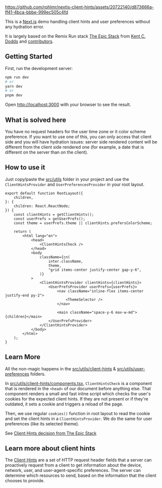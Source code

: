


https://github.com/rphlmr/nextjs-client-hints/assets/20722140/d873666a-ff41-4bca-bbbe-999ec505c4fd



This is a [Next.js](https://nextjs.org/) demo handling client hints and user preferences without any hydration error.

It is largely based on the Remix Run stack [The Epic Stack](https://github.com/epicweb-dev/epic-stack) from <a href="https://kentcdodds.com">Kent C. Dodds</a> and
    <a href="https://github.com/epicweb-dev/epic-stack/graphs/contributors">contributors</a>.

## Getting Started

First, run the development server:

```bash
npm run dev
# or
yarn dev
# or
pnpm dev
```

Open [http://localhost:3000](http://localhost:3000) with your browser to see the result.

## What is solved here

You have no request headers for the user time zone or it color scheme preference.
If you want to use one of this, you can only access that client side and you will have hydration issues: server side rendered content will be different from the client side rendered one (for example, a date that is different on the server than on the client).

## How to use it
Just copy/paste the [src/utils](src/utils) folder in your project and use the `ClientHintsProvider` and `UserPreferencesProvider` in your root layout.

```tsx
export default function RootLayout({
	children,
}: {
	children: React.ReactNode;
}) {
	const clientHints = getClientHints();
	const userPrefs = getUserPrefs();
	const theme = userPrefs.theme || clientHints.prefersColorScheme;

	return (
		<html lang="en">
			<head>
				<ClientHintsCheck />
			</head>
			<body
				className={cn(
					inter.className,
					theme,
					"grid items-center justify-center gap-y-6",
				)}
			>
				<ClientHintsProvider clientHints={clientHints}>
					<UserPrefsProvider userPrefs={userPrefs}>
						<nav className="inline-flex items-center justify-end py-2">
							<ThemeSelector />
						</nav>

						<main className="space-y-6 max-w-md">{children}</main>
					</UserPrefsProvider>
				</ClientHintsProvider>
			</body>
		</html>
	);
}
```

## Learn More

All the non-magic happens in the [src/utils/client-hints](src/utils/client-hints) &  [src/utils/user-preferences](src/utils/user-preferences/) folders.

In [src/utils/client-hints/components.tsx](src/utils/client-hints/components.tsx), `ClientHintsCheck` is a component that is rendered in the `<head>` of our document before anything else. That component renders a small and fast inline script which checks the user's cookies for the expected client hints. If they are not present or if they're outdated, it sets a cookie and triggers a reload of the page.

Then, we use regular `cookies()` function in root layout to read the cookie and set the client hints in a `ClientHintsProvider`.
We do the same for user preferences (like its selected theme).

See [Client Hints decision from The Epic Stack](https://github.com/epicweb-dev/epic-stack/blob/e20e5e1b18a62d793a4ead0a542dca65cb23fb9a/docs/client-hints.md)

## Learn more about client hints
The [Client Hints](https://developer.mozilla.org/en-US/docs/Web/HTTP/Client_hints) are a set of HTTP request header fields that a server can proactively request from a client to get information about the device, network, user, and user-agent-specific preferences. The server can determine which resources to send, based on the information that the client chooses to provide.
